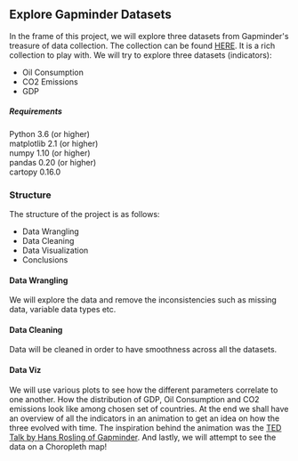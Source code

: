 ## Explore Gapminder Datasets
In the frame of this project, we will explore three datasets from Gapminder's treasure of data collection. The collection can be found [HERE](https://www.gapminder.org/data/ "HERE"). It is a rich collection to play with. We will try to explore three datasets (indicators):
- Oil Consumption
- CO2 Emissions
- GDP

##### Requirements
Python 3.6 (or higher)<br>
matplotlib 2.1 (or higher)<br>
numpy 1.10 (or higher)<br>
pandas 0.20 (or higher) <br>
cartopy 0.16.0

### Structure
The structure of the project is as follows:
- Data Wrangling
- Data Cleaning
- Data Visualization
- Conclusions

#### Data Wrangling
We will explore the data and remove the inconsistencies such as missing data, variable data types etc.

#### Data Cleaning
Data will be cleaned in order to have smoothness across all the datasets.

#### Data Viz
We will use various plots to see how the different parameters correlate to one another. How the distribution of GDP, Oil Consumption and CO2 emissions look like among chosen set of countries.
At the end we shall have an overview of all the indicators in an animation to get an idea on how the three evolved with time. The inspiration behind the animation was the [TED Talk by Hans Rosling of Gapminder](https://www.youtube.com/watch?v=hVimVzgtD6w "TED Talk by Hans Rosling of Gapminder").
And lastly, we will attempt to see the data on a Choropleth map!

